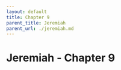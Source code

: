 ```yaml
---
layout: default
title: Chapter 9
parent_title: Jeremiah
parent_url: ./jeremiah.md
---
```


# Jeremiah - Chapter 9
